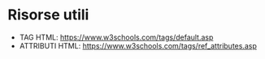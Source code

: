 # Risorse utili

- TAG HTML: https://www.w3schools.com/tags/default.asp
- ATTRIBUTI HTML: https://www.w3schools.com/tags/ref_attributes.asp
